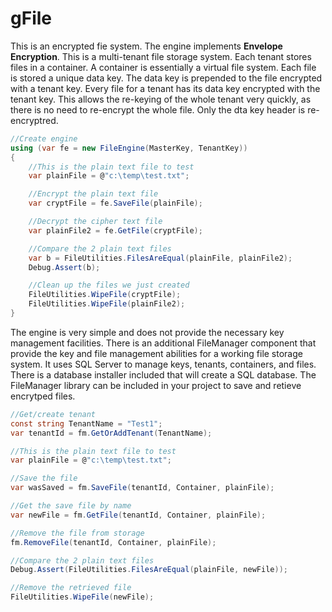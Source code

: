 # gFile
This is an  encrypted fie system. The engine implements **Envelope Encryption**. This is a multi-tenant file storage system. Each tenant stores files in a container. A container is essentially a virtual file system. Each file is stored a unique data key. The data key is prepended to the file encrypted with a tenant key. Every file for a tenant has its data key encrypted with the tenant key. This allows the re-keying of the whole tenant very quickly, as there is no need to re-encrypt the whole file. Only the dta key header is re-encryptred.

```csharp
//Create engine
using (var fe = new FileEngine(MasterKey, TenantKey))
{
    //This is the plain text file to test
    var plainFile = @"c:\temp\test.txt";

    //Encrypt the plain text file
    var cryptFile = fe.SaveFile(plainFile);

    //Decrypt the cipher text file
    var plainFile2 = fe.GetFile(cryptFile);

    //Compare the 2 plain text files
    var b = FileUtilities.FilesAreEqual(plainFile, plainFile2);
    Debug.Assert(b);

    //Clean up the files we just created
    FileUtilities.WipeFile(cryptFile);
    FileUtilities.WipeFile(plainFile2);
}
```

The engine is very simple and does not provide the necessary key management facilities. There is an additional FileManager component that provide the key and file management abilities for a working file storage system. It uses SQL Server to manage keys, tenants, containers, and files. There is a database installer included that will create a SQL database. The FileManager library can be included in your project to save and retieve encrytped files.

```csharp
//Get/create tenant
const string TenantName = "Test1";
var tenantId = fm.GetOrAddTenant(TenantName);

//This is the plain text file to test
var plainFile = @"c:\temp\test.txt";

//Save the file
var wasSaved = fm.SaveFile(tenantId, Container, plainFile);

//Get the save file by name
var newFile = fm.GetFile(tenantId, Container, plainFile);

//Remove the file from storage
fm.RemoveFile(tenantId, Container, plainFile);

//Compare the 2 plain text files
Debug.Assert(FileUtilities.FilesAreEqual(plainFile, newFile));

//Remove the retrieved file
FileUtilities.WipeFile(newFile);
````
